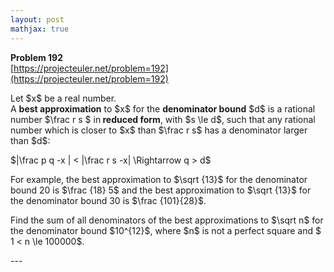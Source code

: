 ```yaml
---
layout: post
mathjax: true
---
```

**Problem 192**  
[https://projecteuler.net/problem=192](https://projecteuler.net/problem=192)

<p>Let $x$ be a real number.<br />
A <b>best approximation</b> to $x$ for the <b>denominator bound</b> $d$ is a rational number $\frac r s $  in<b> reduced form</b>, with $s \le d$, such that any rational number which is closer to $x$ than $\frac r s$ has a denominator larger than $d$:</p>

<div class="center"> $|\frac p q -x | &lt; |\frac r s -x| \Rightarrow q &gt; d$
</div>

<p>For example, the best approximation to $\sqrt {13}$ for the denominator bound 20 is $\frac {18} 5$ and the best approximation to $\sqrt {13}$ for the denominator bound 30 is $\frac {101}{28}$.</p>

<p>Find the sum of all denominators of the best approximations to $\sqrt n$ for the denominator bound $10^{12}$, where $n$ is not a perfect square and $ 1 &lt; n \le 100000$. </p>
---
